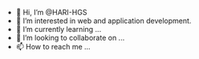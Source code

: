 - 👋 Hi, I’m @HARI-HGS
- 👀 I’m interested in web and application development.
- 🌱 I’m currently learning ...
- 💞️ I’m looking to collaborate on ...
- 📫 How to reach me ...

<!---
HARI-HGS/HARI-HGS is a ✨ special ✨ repository because its `README.md` (this file) appears on your GitHub profile.
You can click the Preview link to take a look at your changes.
--->
